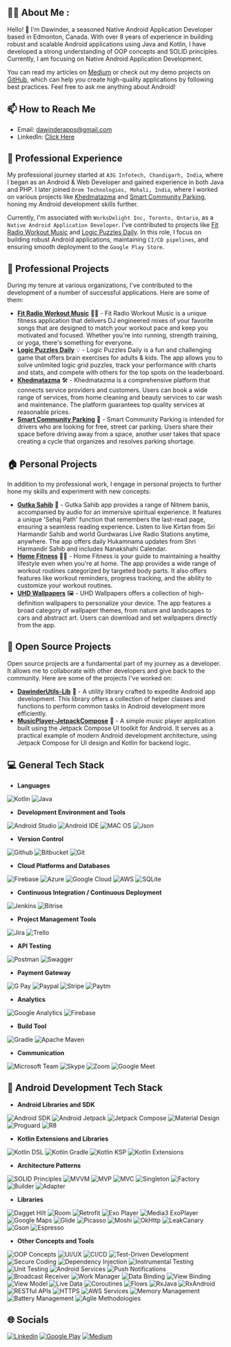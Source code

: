 ## 🙋‍♂️ About Me :
Hello! 👋 I'm Dawinder, a seasoned Native Android Application Developer based in Edmonton, Canada. With over 8 years of experience in building robust and scalable Android applications using Java and Kotlin, I have developed a strong understanding of OOP concepts and SOLID principles. Currently, I am focusing on Native Android Application Development.

You can read my articles on [Medium](https://medium.com/@dawinderapps) or check out my demo projects on [GitHub](https://github.com/DawinderGill), which can help you create high-quality applications by following best practices. Feel free to ask me anything about Android!


## 📫 How to Reach Me

- Email: dawinderapps@gmail.com
- LinkedIn: [Click Here](https://www.linkedin.com/in/dawinder-singh-gill-2b1833171)

## 🧰 Professional Experience

My professional journey started at ``A3G Infotech, Chandigarh, India``, where I began as an Android & Web Developer and gained experience in both Java and PHP. I later joined ``Orem Technologies, Mohali, India``, where I worked on various projects like [Khedmatazma](https://play.google.com/store/apps/details?id=com.khedmatazma.customer) and [Smart Community Parking](https://play.google.com/store/apps/details?id=orem.scp), honing my Android development skills further.

Currently, I'm associated with ``WorksDelight Inc, Toronto, Ontario``, as a ``Native Android Application Developer``. I've contributed to projects like [Fit Radio Workout Music](https://play.google.com/store/apps/details?id=com.fitradio) and [Logic Puzzles Daily](https://play.google.com/store/apps/details?id=com.logicpuzzle). In this role, I focus on building robust Android applications, maintaining ``CI/CD pipelines``, and ensuring smooth deployment to the ``Google Play Store``.

## 💼 Professional Projects

During my tenure at various organizations, I've contributed to the development of a number of successful applications. Here are some of them:

- [__Fit Radio Workout Music__](https://play.google.com/store/apps/details?id=com.fitradio) 🏋️‍♀️ - Fit Radio Workout Music is a unique fitness application that delivers DJ engineered mixes of your favorite songs that are designed to match your workout pace and keep you motivated and focused. Whether you're into running, strength training, or yoga, there's something for everyone.
- [__Logic Puzzles Daily__](https://play.google.com/store/apps/details?id=com.logicpuzzle) 💡 - Logic Puzzles Daily is a fun and challenging game that offers brain exercises for adults & kids. The app allows you to solve unlimited logic grid puzzles, track your performance with charts and stats, and compete with others for the top spots on the leaderboard.
- [__Khedmatazma__](https://play.google.com/store/apps/details?id=com.khedmatazma.customer) 🛠️ - Khedmatazma is a comprehensive platform that connects service providers and customers. Users can book a wide range of services, from home cleaning and beauty services to car wash and maintenance. The platform guarantees top quality services at reasonable prices.
- [__Smart Community Parking__](https://play.google.com/store/apps/details?id=orem.scp) 🚗 - Smart Community Parking is intended for drivers who are looking for free, street car parking. Users share their space before driving away from a space, another user takes that space creating a cycle that organizes and resolves parking shortage.


## 🏠 Personal Projects

In addition to my professional work, I engage in personal projects to further hone my skills and experiment with new concepts:

- [__Gutka Sahib__](https://play.google.com/store/apps/details?id=com.dawinder.gurbani) 📖 - Gutka Sahib app provides a range of Nitnem banis, accompanied by audio for an immersive spiritual experience. It features a unique 'Sehaj Path' function that remembers the last-read page, ensuring a seamless reading experience. Listen to live Kirtan from Sri Harmandir Sahib and world Gurdwaras Live Radio Stations anytime, anywhere. The app offers daily Hukamnama updates from Shri Harmandir Sahib and includes Nanakshahi Calendar.
- [__Home Fitness__](https://play.google.com/store/apps/details?id=com.dawinder.homefit) 🏋️‍♀️ - Home Fitness is your guide to maintaining a healthy lifestyle even when you're at home. The app provides a wide range of workout routines categorized by targeted body parts. It also offers features like workout reminders, progress tracking, and the ability to customize your workout routines.
- [__UHD Wallpapers__](https://play.google.com/store/apps/details?id=com.dawinder.hdwallpapers) 🖼️ - UHD Wallpapers offers a collection of high-definition wallpapers to personalize your device. The app features a broad category of wallpaper themes, from nature and landscapes to cars and abstract art. Users can download and set wallpapers directly from the app.


## 👐 Open Source Projects

Open source projects are a fundamental part of my journey as a developer. It allows me to collaborate with other developers and give back to the community. Here are some of the projects I've worked on:

- [__DawinderUtils-Lib__](https://github.com/DawinderGill/DawinderUtils-Lib) 🔧 - A utility library crafted to expedite Android app development. This library offers a collection of helper classes and functions to perform common tasks in Android development more efficiently.
- [__MusicPlayer-JetpackCompose__](https://github.com/DawinderGill/MusicPlayer-JetpackCompose) 🎵 - A simple music player application built using the Jetpack Compose UI toolkit for Android. It serves as a practical example of modern Android development architecture, using Jetpack Compose for UI design and Kotlin for backend logic.


## 💻 General Tech Stack
- __Languages__

![Kotlin](https://img.shields.io/badge/kotlin-%230095D5.svg?style=for-the-badge&logo=kotlin&logoColor=white)
![Java](https://img.shields.io/badge/java-%23ED8B00.svg?style=for-the-badge&logo=java&logoColor=white)

- __Development Environment and Tools__

![Android Studio](https://img.shields.io/badge/Android_Studio-3DDC84?style=for-the-badge&logo=android-studio&logoColor=white)
![Android IDE](https://img.shields.io/badge/Arduino_IDE-00979D?style=for-the-badge&logo=arduino&logoColor=white)
![MAC OS](https://img.shields.io/badge/mac%20os-000000?style=for-the-badge&logo=apple&logoColor=white)
![Json](https://img.shields.io/badge/json-5E5C5C?style=for-the-badge&logo=json&logoColor=white)

- __Version Control__

![Github](https://img.shields.io/badge/GitHub-100000?style=for-the-badge&logo=github&logoColor=white)
![Bitbucket](https://img.shields.io/badge/Bitbucket-0747a6?style=for-the-badge&logo=bitbucket&logoColor=white)
![Git](https://img.shields.io/badge/Git-1F6357?style=for-the-badge)

- __Cloud Platforms and Databases__

![Firebase](https://img.shields.io/badge/firebase-%23039BE5.svg?style=for-the-badge&logo=firebase) 
![Azure](https://img.shields.io/badge/azure-%230072C6.svg?style=for-the-badge&logo=azure-devops&logoColor=white) 
![Google Cloud](https://img.shields.io/badge/Google%20Cloud-%234285F4.svg?style=for-the-badge&logo=google-cloud&logoColor=white) 
![AWS](https://img.shields.io/badge/AWS-%23FF9900.svg?style=for-the-badge&logo=amazon-aws&logoColor=white)
![SQLite](https://img.shields.io/badge/sqlite-%2307405e.svg?style=for-the-badge&logo=sqlite&logoColor=white)

- __Continuous Integration / Continuous Deployment__

![Jenkins](https://img.shields.io/badge/jenkins-%232C5263.svg?style=for-the-badge&logo=jenkins&logoColor=white)
![Bitrise](https://img.shields.io/badge/Bitrise-8C001A?style=for-the-badge)

- __Project Management Tools__

![Jira](https://img.shields.io/badge/jira-%230A0FFF.svg?style=for-the-badge&logo=jira&logoColor=white)
![Trello](https://img.shields.io/badge/Trello-0052CC?style=for-the-badge&logo=trello&logoColor=white)

- __API Testing__

![Postman](https://img.shields.io/badge/Postman-FF6C37?style=for-the-badge&logo=postman&logoColor=white)
![Swagger](https://img.shields.io/badge/Swagger-85EA2D?style=for-the-badge&logo=Swagger&logoColor=white)

- __Payment Gateway__

![G Pay](https://img.shields.io/badge/G%20pay-2875E3?style=for-the-badge&logo=googlepay&logoColor=white)
![Paypal](https://img.shields.io/badge/PayPal-00457C?style=for-the-badge&logo=paypal&logoColor=white)
![Stripe](https://img.shields.io/badge/Stripe-626CD9?style=for-the-badge&logo=Stripe&logoColor=white)
![Paytm](https://img.shields.io/badge/Paytm-002970?style=for-the-badge&logo=paytm&logoColor=00BAF2)

- __Analytics__

![Google Analytics](https://img.shields.io/badge/Google%20Analytics-E37400?style=for-the-badge&logo=google%20analytics&logoColor=white)
![Firebase](https://img.shields.io/badge/firebase_analytics-%23039BE5.svg?style=for-the-badge&logo=firebase) 

- __Build Tool__

![Gradle](https://img.shields.io/badge/Gradle-02303A.svg?style=for-the-badge&logo=Gradle&logoColor=white) 
![Apache Maven](https://img.shields.io/badge/apache_maven-C71A36?style=for-the-badge&logo=apachemaven&logoColor=white)

- __Communication__

![Microsoft Team](https://img.shields.io/badge/Microsoft_Teams-6264A7?style=for-the-badge&logo=microsoft-teams&logoColor=white)
![Skype](https://img.shields.io/badge/Skype-00AFF0?style=for-the-badge&logo=skype&logoColor=white)
![Zoom](https://img.shields.io/badge/Zoom-2D8CFF?style=for-the-badge&logo=zoom&logoColor=white)
![Google Meet](https://img.shields.io/badge/Google%20Meet-00897B?style=for-the-badge&logo=google-meet&logoColor=white)


## 📱 Android Development Tech Stack

- __Android Libraries and SDK__

![Android SDK](https://img.shields.io/badge/Android_SDK-0000FF?style=for-the-badge)
![Android Jetpack](https://img.shields.io/badge/Android_Jetpack-87AFC7?style=for-the-badge)
![Jetpack Compose](https://img.shields.io/badge/Jetpack_Compose-8A2BE2?style=for-the-badge)
![Material Design](https://img.shields.io/badge/Material_Design-FFCBA4?style=for-the-badge)
![Proguard](https://img.shields.io/badge/Proguard-FAAFBE?style=for-the-badge)
![R8](https://img.shields.io/badge/R8-9E7BFF?style=for-the-badge)

- __Kotlin Extensions and Libraries__

![Kotlin DSL](https://img.shields.io/badge/Kotlin_DSL-000000?style=for-the-badge)
![Kotlin Gradle](https://img.shields.io/badge/Kotlin_Gradle-00000?style=for-the-badge)
![Kotlin KSP](https://img.shields.io/badge/Kotlin_KSP-000000?style=for-the-badge)
![Kotlin Extensions](https://img.shields.io/badge/Kotlin_Extensions-FFEBCD?style=for-the-badge)

- __Architecture Patterns__

![SOLID Principles](https://img.shields.io/badge/SOLID_Principles-98AFC7?style=for-the-badge)
![MVVM](https://img.shields.io/badge/MVVM-728FCE?style=for-the-badge)
![MVP](https://img.shields.io/badge/MVP-151B54?style=for-the-badge)
![MVC](https://img.shields.io/badge/MVC-151B8D?style=for-the-badge)
![Singleton](https://img.shields.io/badge/Singleton-728C00?style=for-the-badge)
![Factory](https://img.shields.io/badge/Factory-08A04B?style=for-the-badge)
![Builder](https://img.shields.io/badge/Builder-254117?style=for-the-badge)
![Adapter](https://img.shields.io/badge/Adapter-8C001A?style=for-the-badge)

- __Libraries__

![Dagget Hilt](https://img.shields.io/badge/Dagger_Hilt-81D8D0?style=for-the-badge)
![Room](https://img.shields.io/badge/Room-007C80?style=for-the-badge)
![Retrofit](https://img.shields.io/badge/Retrofit-DAEE01?style=for-the-badge)
![Exo Player](https://img.shields.io/badge/Exo_Player-E3F9A6?style=for-the-badge)
![Media3 ExoPlayer](https://img.shields.io/badge/Media3_ExoPlayer-FFFFC2?style=for-the-badge)
![Google Maps](https://img.shields.io/badge/Google_Maps-8C001A?style=for-the-badge)
![Glide](https://img.shields.io/badge/Glide-FF7F50?style=for-the-badge)
![Picasso](https://img.shields.io/badge/Picasso-F9E076?style=for-the-badge)
![Moshi](https://img.shields.io/badge/Moshi-FDFF00?style=for-the-badge)
![OkHttp](https://img.shields.io/badge/OkHttp-3A5311?style=for-the-badge)
![LeakCanary](https://img.shields.io/badge/LeakCanary-00A693?style=for-the-badge)
![Gson](https://img.shields.io/badge/Gson-757C88?style=for-the-badge)
![Espresso](https://img.shields.io/badge/Espresso-002D62?style=for-the-badge)

- __Other Concepts and Tools__

![OOP Concepts](https://img.shields.io/badge/OOP_Concepts-00BFFF?style=for-the-badge)
![UI/UX](https://img.shields.io/badge/UI/UX-B0E0E6?style=for-the-badge)
![CI/CD](https://img.shields.io/badge/CI/CD-E3E4FA?style=for-the-badge)
![Test-Driven Development](https://img.shields.io/badge/Test--Driven_Development-CCFFFF?style=for-the-badge)
![Secure Coding](https://img.shields.io/badge/Secure_Coding-0FFFFF?style=for-the-badge)
![Dependency Injection](https://img.shields.io/badge/Dependency_Injection-16E2F5?style=for-the-badge)
![Instrumental Testing](https://img.shields.io/badge/Instrumental_Testing-01F9C6?style=for-the-badge)
![Unit Testing](https://img.shields.io/badge/Unit_Testing-43C6DB?style=for-the-badge)
![Android Services](https://img.shields.io/badge/Android_Services-1AA260?style=for-the-badge)
![Push Notifications](https://img.shields.io/badge/Push_Notifications-728C00?style=for-the-badge)
![Broadcast Receiver](https://img.shields.io/badge/Broadcast_Receiver-08A04B?style=for-the-badge)
![Work Manager](https://img.shields.io/badge/Work_Manager-254117?style=for-the-badge)
![Data Binding](https://img.shields.io/badge/Data_Binding-8A9A5B?style=for-the-badge)
![View Binding](https://img.shields.io/badge/View_Binding-54C571?style=for-the-badge)
![View Model](https://img.shields.io/badge/View_Model-A0D6B4?style=for-the-badge)
![Live Data](https://img.shields.io/badge/Live_Data-16F529?style=for-the-badge)
![Coroutines](https://img.shields.io/badge/Coroutines-ECE5B6?style=for-the-badge)
![Flows](https://img.shields.io/badge/Flows-FFFF00?style=for-the-badge)
![RxJava](https://img.shields.io/badge/RxJava-F6BE00?style=for-the-badge)
![RxAndroid](https://img.shields.io/badge/RxAndroid-CD7F32?style=for-the-badge)
![RESTful APIs](https://img.shields.io/badge/RESTful_APIs-483C32?style=for-the-badge)
![HTTPS](https://img.shields.io/badge/HTTPS-A0522D?style=for-the-badge)
![AWS Services](https://img.shields.io/badge/AWS_Services-EB5406?style=for-the-badge)
![Memory Management](https://img.shields.io/badge/Memory_Management-FF5F1F?style=for-the-badge)
![Battery Management](https://img.shields.io/badge/Battery_Management-F67280?style=for-the-badge)
![Agile Methodologies](https://img.shields.io/badge/Agile_Methodologies-FF0000?style=for-the-badge)

## 🌐 Socials
[![Linkedin](https://img.shields.io/badge/-linkedin-0077B5?style=for-the-badge&logo=linkedin)](https://www.linkedin.com/in/dawinder-singh-gill-2b1833171)
[![Google Play](https://img.shields.io/badge/Google_Play-414141?style=for-the-badge&logo=google-play&logoColor=white)](https://play.google.com/store/apps/dev?id=6322881499451604311)
[![Medium](https://img.shields.io/badge/Medium-12100E?style=for-the-badge&logo=medium&logoColor=white)](https://medium.com/@dawinderapps)
